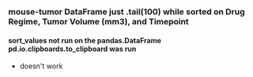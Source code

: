 ### mouse-tumor DataFrame just .tail(100) while sorted on Drug Regime, Tumor Volume (mm3), and Timepoint

#### sort_values not run on the pandas.DataFrame pd.io.clipboards.to_clipboard was run

* doesn't work